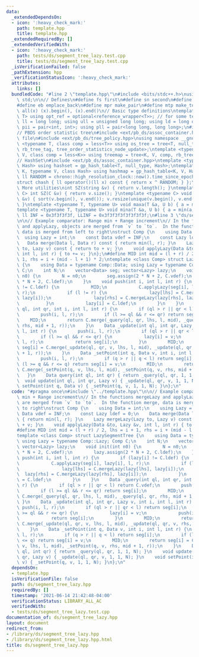 ```yaml
---
data:
  _extendedDependsOn:
  - icon: ':heavy_check_mark:'
    path: template.hpp
    title: template.hpp
  _extendedRequiredBy: []
  _extendedVerifiedWith:
  - icon: ':heavy_check_mark:'
    path: tests/ds/segment_tree_lazy.test.cpp
    title: tests/ds/segment_tree_lazy.test.cpp
  _isVerificationFailed: false
  _pathExtension: hpp
  _verificationStatusIcon: ':heavy_check_mark:'
  attributes:
    links: []
  bundledCode: "#line 2 \"template.hpp\"\n#include <bits/stdc++.h>\nusing namespace\
    \ std;\n\n// Defines\n#define fs first\n#define sn second\n#define pb push_back\n\
    #define eb emplace_back\n#define mpr make_pair\n#define mtp make_tuple\n#define\
    \ all(x) (x).begin(), (x).end()\n// Basic type definitions\ntemplate <typename\
    \ T> using opt_ref = optional<reference_wrapper<T>>; // for some templates\nusing\
    \ ll = long long; using ull = unsigned long long; using ld = long double;\nusing\
    \ pii = pair<int, int>; using pll = pair<long long, long long>;\n#ifdef __GNUG__\n\
    // PBDS order statistic tree\n#include <ext/pb_ds/assoc_container.hpp> // Common\
    \ file\n#include <ext/pb_ds/tree_policy.hpp>\nusing namespace __gnu_pbds;\ntemplate\
    \ <typename T, class comp = less<T>> using os_tree = tree<T, null_type, comp,\
    \ rb_tree_tag, tree_order_statistics_node_update>;\ntemplate <typename K, typename\
    \ V, class comp = less<K>> using treemap = tree<K, V, comp, rb_tree_tag, tree_order_statistics_node_update>;\n\
    // HashSet\n#include <ext/pb_ds/assoc_container.hpp>\ntemplate <typename T, class\
    \ Hash> using hashset = gp_hash_table<T, null_type, Hash>;\ntemplate <typename\
    \ K, typename V, class Hash> using hashmap = gp_hash_table<K, V, Hash>;\nconst\
    \ ll RANDOM = chrono::high_resolution_clock::now().time_since_epoch().count();\n\
    struct chash { ll operator()(ll x) const { return x ^ RANDOM; } };\n#endif\n//\
    \ More utilities\nint SZ(string &v) { return v.length(); }\ntemplate <typename\
    \ C> int SZ(C &v) { return v.size(); }\ntemplate <typename C> void UNIQUE(vector<C>\
    \ &v) { sort(v.begin(), v.end()); v.resize(unique(v.begin(), v.end()) - v.begin());\
    \ }\ntemplate <typename T, typename U> void maxa(T &a, U b) { a = max(a, b); }\n\
    template <typename T, typename U> void mina(T &a, U b) { a = min(a, b); }\nconst\
    \ ll INF = 0x3f3f3f3f, LLINF = 0x3f3f3f3f3f3f3f3f;\n#line 3 \"ds/segment_tree_lazy.hpp\"\
    \n\n// Example comparator: Range min + Range increment\n// In the functions mergeLazy\
    \ and applyLazy, objects are merged from `v` to `to`.  In the function merge,\
    \ data is merged from left to right\nstruct Comp {\n    using Data = int;\n  \
    \  using Lazy = int;\n    const Data vdef = INF;\n    const Lazy ldef = 0;\n \
    \   Data merge(Data l, Data r) const { return min(l, r); }\n    Lazy mergeLazy(Lazy\
    \ to, Lazy v) const { return to + v; }\n    void applyLazy(Data &to, Lazy &v,\
    \ int l, int r) { to += v; }\n};\n#define MID int mid = (l + r) / 2, lhs = i +\
    \ 1, rhs = i + (mid - l + 1) * 2;\ntemplate <class Comp> struct LazySegmentTree\
    \ {\n    using Data = typename Comp::Data; using Lazy = typename Comp::Lazy; Comp\
    \ C;\n    int N;\n    vector<Data> seg; vector<Lazy> lazy;\n    void init(int\
    \ n0) {\n        N = n0;\n        seg.assign(2 * N + 2, C.vdef);\n        lazy.assign(2\
    \ * N + 2, C.ldef);\n    }\n    void push(int i, int l, int r) {\n        if (lazy[i]\
    \ != C.ldef) {\n            MID;\n            C.applyLazy(seg[i], lazy[i], l,\
    \ r);\n            if (l != r) {\n                lazy[lhs] = C.mergeLazy(lazy[lhs],\
    \ lazy[i]);\n                lazy[rhs] = C.mergeLazy(lazy[rhs], lazy[i]);\n  \
    \          }\n            lazy[i] = C.ldef;\n        }\n    }\n    Data _query(int\
    \ ql, int qr, int i, int l, int r) {\n        if (ql > r || qr < l) return C.vdef;\n\
    \        push(i, l, r);\n        if (l >= ql && r <= qr) return seg[i];\n    \
    \    MID;\n        return C.merge(_query(ql, qr, lhs, l, mid), _query(ql, qr,\
    \ rhs, mid + 1, r));\n    }\n    Data _update(int ql, int qr, Lazy v, int i, int\
    \ l, int r) {\n        push(i, l, r);\n        if (ql > r || qr < l) return seg[i];\n\
    \        if (l >= ql && r <= qr) {\n            lazy[i] = v;\n            push(i,\
    \ l, r);\n            return seg[i];\n        }\n        MID;\n        return\
    \ seg[i] = C.merge(_update(ql, qr, v, lhs, l, mid), _update(ql, qr, v, rhs, mid\
    \ + 1, r));\n    }\n    Data _setPoint(int q, Data v, int i, int l, int r) {\n\
    \        push(i, l, r);\n        if (q > r || q < l) return seg[i];\n        if\
    \ (l >= q && r <= q) return seg[i] = v;\n        MID;\n        return seg[i] =\
    \ C.merge(_setPoint(q, v, lhs, l, mid), _setPoint(q, v, rhs, mid + 1, r));\n \
    \   }\n    Data query(int ql, int qr) { return _query(ql, qr, 1, 1, N); }\n  \
    \  void update(int ql, int qr, Lazy v) { _update(ql, qr, v, 1, 1, N); }\n    void\
    \ setPoint(int q, Data v) { _setPoint(q, v, 1, 1, N); }\n};\n"
  code: "#pragma once\n#include \"../template.hpp\"\n\n// Example comparator: Range\
    \ min + Range increment\n// In the functions mergeLazy and applyLazy, objects\
    \ are merged from `v` to `to`.  In the function merge, data is merged from left\
    \ to right\nstruct Comp {\n    using Data = int;\n    using Lazy = int;\n    const\
    \ Data vdef = INF;\n    const Lazy ldef = 0;\n    Data merge(Data l, Data r) const\
    \ { return min(l, r); }\n    Lazy mergeLazy(Lazy to, Lazy v) const { return to\
    \ + v; }\n    void applyLazy(Data &to, Lazy &v, int l, int r) { to += v; }\n};\n\
    #define MID int mid = (l + r) / 2, lhs = i + 1, rhs = i + (mid - l + 1) * 2;\n\
    template <class Comp> struct LazySegmentTree {\n    using Data = typename Comp::Data;\
    \ using Lazy = typename Comp::Lazy; Comp C;\n    int N;\n    vector<Data> seg;\
    \ vector<Lazy> lazy;\n    void init(int n0) {\n        N = n0;\n        seg.assign(2\
    \ * N + 2, C.vdef);\n        lazy.assign(2 * N + 2, C.ldef);\n    }\n    void\
    \ push(int i, int l, int r) {\n        if (lazy[i] != C.ldef) {\n            MID;\n\
    \            C.applyLazy(seg[i], lazy[i], l, r);\n            if (l != r) {\n\
    \                lazy[lhs] = C.mergeLazy(lazy[lhs], lazy[i]);\n              \
    \  lazy[rhs] = C.mergeLazy(lazy[rhs], lazy[i]);\n            }\n            lazy[i]\
    \ = C.ldef;\n        }\n    }\n    Data _query(int ql, int qr, int i, int l, int\
    \ r) {\n        if (ql > r || qr < l) return C.vdef;\n        push(i, l, r);\n\
    \        if (l >= ql && r <= qr) return seg[i];\n        MID;\n        return\
    \ C.merge(_query(ql, qr, lhs, l, mid), _query(ql, qr, rhs, mid + 1, r));\n   \
    \ }\n    Data _update(int ql, int qr, Lazy v, int i, int l, int r) {\n       \
    \ push(i, l, r);\n        if (ql > r || qr < l) return seg[i];\n        if (l\
    \ >= ql && r <= qr) {\n            lazy[i] = v;\n            push(i, l, r);\n\
    \            return seg[i];\n        }\n        MID;\n        return seg[i] =\
    \ C.merge(_update(ql, qr, v, lhs, l, mid), _update(ql, qr, v, rhs, mid + 1, r));\n\
    \    }\n    Data _setPoint(int q, Data v, int i, int l, int r) {\n        push(i,\
    \ l, r);\n        if (q > r || q < l) return seg[i];\n        if (l >= q && r\
    \ <= q) return seg[i] = v;\n        MID;\n        return seg[i] = C.merge(_setPoint(q,\
    \ v, lhs, l, mid), _setPoint(q, v, rhs, mid + 1, r));\n    }\n    Data query(int\
    \ ql, int qr) { return _query(ql, qr, 1, 1, N); }\n    void update(int ql, int\
    \ qr, Lazy v) { _update(ql, qr, v, 1, 1, N); }\n    void setPoint(int q, Data\
    \ v) { _setPoint(q, v, 1, 1, N); }\n};\n"
  dependsOn:
  - template.hpp
  isVerificationFile: false
  path: ds/segment_tree_lazy.hpp
  requiredBy: []
  timestamp: '2021-06-14 21:42:48-04:00'
  verificationStatus: LIBRARY_ALL_AC
  verifiedWith:
  - tests/ds/segment_tree_lazy.test.cpp
documentation_of: ds/segment_tree_lazy.hpp
layout: document
redirect_from:
- /library/ds/segment_tree_lazy.hpp
- /library/ds/segment_tree_lazy.hpp.html
title: ds/segment_tree_lazy.hpp
---
```

